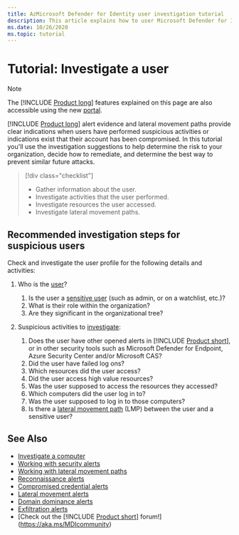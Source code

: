 ```yaml
---
title: AzMicrosoft Defender for Identity user investigation tutorial
description: This article explains how to user Microsoft Defender for Identity security alerts to investigate a suspicious user.
ms.date: 10/26/2020
ms.topic: tutorial
---
```


# Tutorial: Investigate a user

> [!NOTE]
> The [!INCLUDE [Product long](includes/product-long.md)] features explained on this page are also accessible using the new [portal](https://portal.cloudappsecurity.com).

[!INCLUDE [Product long](includes/product-long.md)] alert evidence and lateral movement paths provide clear indications when users have performed suspicious activities or indications exist that their account has been compromised. In this tutorial you'll use the investigation suggestions to help determine the risk to your organization, decide how to remediate, and determine the best way to prevent similar future attacks.

> [!div class="checklist"]
>
> - Gather information about the user.
> - Investigate activities that the user performed.
> - Investigate resources the user accessed.
> - Investigate lateral movement paths.

## Recommended investigation steps for suspicious users

Check and investigate the user profile for the following details and activities:

1. Who is the [user](entity-profiles.md)?
    1. Is the user a [sensitive user](sensitive-accounts.md) (such as admin, or on a watchlist, etc.)?
    1. What is their role within the organization?
    1. Are they significant in the organizational tree?

1. Suspicious activities to [investigate](investigate-entity.md):
    1. Does the user have other opened alerts in [!INCLUDE [Product short](includes/product-short.md)], or in other security tools such as Microsoft Defender for Endpoint, Azure Security Center and/or Microsoft CAS?
    1. Did the user have failed log ons?
    1. Which resources did the user access?
    1. Did the user access high value resources?
    1. Was the user supposed to access the resources they accessed?
    1. Which computers did the user log in to?
    1. Was the user supposed to log in to those computers?
    1. Is there a [lateral movement path](use-case-lateral-movement-path.md) (LMP) between the user and a sensitive user?

## See Also

- [Investigate a computer](investigate-a-computer.md)
- [Working with security alerts](working-with-suspicious-activities.md)
- [Working with lateral movement paths](use-case-lateral-movement-path.md)
- [Reconnaissance alerts](reconnaissance-alerts.md)
- [Compromised credential alerts](compromised-credentials-alerts.md)
- [Lateral movement alerts](lateral-movement-alerts.md)
- [Domain dominance alerts](domain-dominance-alerts.md)
- [Exfiltration alerts](exfiltration-alerts.md)
- [Check out the [!INCLUDE [Product short](includes/product-short.md)] forum!](https://aka.ms/MDIcommunity)
